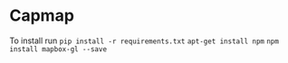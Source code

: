 # Capmap

To install run 
`pip install -r requirements.txt`
`apt-get install npm`
`npm install mapbox-gl --save` 
